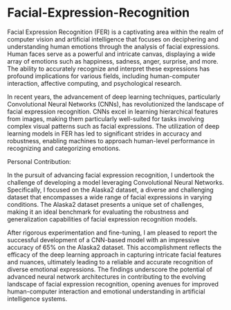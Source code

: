 # Facial-Expression-Recognition
Facial Expression Recognition (FER) is a captivating area within the realm of computer vision and artificial intelligence that focuses on deciphering and understanding human emotions through the analysis of facial expressions. Human faces serve as a powerful and intricate canvas, displaying a wide array of emotions such as happiness, sadness, anger, surprise, and more. The ability to accurately recognize and interpret these expressions has profound implications for various fields, including human-computer interaction, affective computing, and psychological research.

In recent years, the advancement of deep learning techniques, particularly Convolutional Neural Networks (CNNs), has revolutionized the landscape of facial expression recognition. CNNs excel in learning hierarchical features from images, making them particularly well-suited for tasks involving complex visual patterns such as facial expressions. The utilization of deep learning models in FER has led to significant strides in accuracy and robustness, enabling machines to approach human-level performance in recognizing and categorizing emotions.

Personal Contribution:

In the pursuit of advancing facial expression recognition, I undertook the challenge of developing a model leveraging Convolutional Neural Networks. Specifically, I focused on the Alaska2 dataset, a diverse and challenging dataset that encompasses a wide range of facial expressions in varying conditions. The Alaska2 dataset presents a unique set of challenges, making it an ideal benchmark for evaluating the robustness and generalization capabilities of facial expression recognition models.

After rigorous experimentation and fine-tuning, I am pleased to report the successful development of a CNN-based model with an impressive accuracy of 65% on the Alaska2 dataset. This accomplishment reflects the efficacy of the deep learning approach in capturing intricate facial features and nuances, ultimately leading to a reliable and accurate recognition of diverse emotional expressions. The findings underscore the potential of advanced neural network architectures in contributing to the evolving landscape of facial expression recognition, opening avenues for improved human-computer interaction and emotional understanding in artificial intelligence systems.
